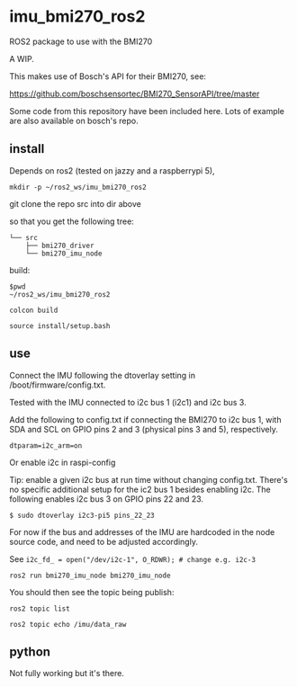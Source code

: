 # imu_bmi270_ros2

ROS2 package to use with the BMI270 

A WIP.

This makes use of Bosch's API for their BMI270, see:

https://github.com/boschsensortec/BMI270_SensorAPI/tree/master

Some code from this repository have been included here. Lots of example are also available on bosch's repo.


## install

Depends on ros2 (tested on jazzy and a raspberrypi 5), 

    mkdir -p ~/ros2_ws/imu_bmi270_ros2

git clone the repo src into dir above

so that you get the following tree:

    └── src
        ├── bmi270_driver
        └── bmi270_imu_node

build:

    $pwd
    ~/ros2_ws/imu_bmi270_ros2

    colcon build

    source install/setup.bash

## use

Connect the IMU following the dtoverlay setting in /boot/firmware/config.txt.

Tested with the IMU connected to i2c bus 1 (i2c1) and i2c bus 3.

Add the following to  config.txt if connecting the BMI270 to i2c bus 1, with SDA and SCL on GPIO pins 2 and 3 (physical pins 3 and 5), respectively.

    dtparam=i2c_arm=on

Or enable i2c in raspi-config

Tip: enable a given i2c bus at run time without changing config.txt. There's no specific additional setup for the ic2 bus 1 besides enabling i2c. 
The following enables i2c bus 3 on GPIO pins 22 and 23.

    $ sudo dtoverlay i2c3-pi5 pins_22_23

For now if the bus and addresses of the IMU are hardcoded in the node source code, and need to be adjusted accordingly.

See `i2c_fd_ = open("/dev/i2c-1", O_RDWR); # change e.g. i2c-3` 

    ros2 run bmi270_imu_node bmi270_imu_node


You should then see the topic being publish:

    ros2 topic list

    ros2 topic echo /imu/data_raw

## python

Not fully working but it's there.

